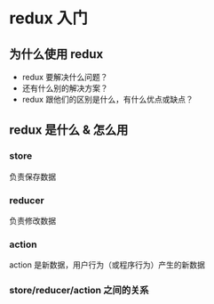 # redux 入门

## 为什么使用 redux

- redux 要解决什么问题？
- 还有什么别的解决方案？
- redux 跟他们的区别是什么，有什么优点或缺点？

## redux 是什么 & 怎么用

### store

负责保存数据

### reducer

负责修改数据

### action

action 是新数据，用户行为（或程序行为）产生的新数据

### store/reducer/action 之间的关系
